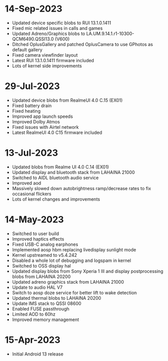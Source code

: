 # 14-Sep-2023
- Updated device specific blobs to RUI 13.1.0.1411
- Fixed mic related issues in calls and games
- Updated Adreno/Graphics blobs to LA.UM.9.14.1.r1-10300-QCM6490.QSSI13.0 (V600)
- Ditched OplusGallery and patched OplusCamera to use GPhotos as default gallery
- Fixed camera viewfinder layout
- Latest RUI 13.1.0.1411 firmware included
- Lots of kernel side improvements

# 29-Jul-2023
- Updated device blobs from RealmeUI 4.0 C.15 (EX01)
- Fixed battery drain
- Fixed heating
- Improved app launch speeds 
- Improved Dolby Atmos
- Fixed issues with Airtel network
- Latest RealmeUI 4.0 C15 firmware included

# 13-Jul-2023
- Updated blobs from Realme UI 4.0 C.14 (EX01)
- Updated display and bluetooth stack from LAHAINA 21000
- Switched to AIDL bluetooth audio service
- Improved aod
- Massively slowed down autobrightness ramp/decrease rates to fix occasional flickers
- Lots of kernel changes and improvements

# 14-May-2023
- Switched to user build
- Improved haptics effects
- Fixed USB-C analog earphones 
- Implemented aosp hbm replacing livedisplay sunlight mode
- Kernel upstreamed to v5.4.242
- Disabled a whole lot of debugging and logspam in kernel
- Switched to OSS display hal
- Updated display blobs from Sony Xperia 1 III and display postprocessing blobs from LAHAINA 20200
- Updated adreno graphics stack from LAHAINA 21000
- Update to audio HAL V7 
- Switch to aosp doze service for better lift to wake detection
- Updated thermal blobs to LAHAINA 20200
- Update IMS stack to QSSI 08600
- Enabled FUSE passthrough
- Limited AOD to 60hz
- Improved memory management

# 15-Apr-2023
- Initial Android 13 release


